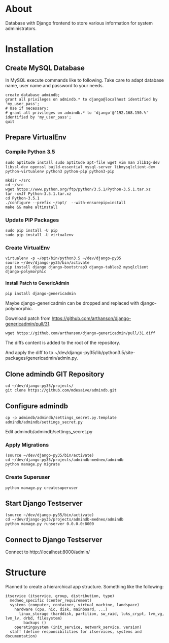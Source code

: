 # About
Database with Django frontend to store various information for system administrators.

# Installation

## Create MySQL Database
In MySQL execute commands like to following. Take care to adapt database name, user name and password to your needs.

    create database admindb;
    grant all privileges on admindb.* to django@localhost identified by 'my_user_pass';
    # Use if necessary:
    # grant all privileges on admindb.* to 'django'@'192.168.150.%' identified by 'my_user_pass';
    quit

## Prepare VirtualEnv
### Compile Python 3.5

    sudo aptitude install sudo aptitude apt-file wget vim man zlib1g-dev libssl-dev openssl build-essential mysql-server libmysqlclient-dev python-virtualenv python3 python-pip python3-pip

    mkdir ~/src
    cd ~/src
    wget https://www.python.org/ftp/python/3.5.1/Python-3.5.1.tar.xz
    tar -xvJf Python-3.5.1.tar.xz
    cd Python-3.5.1
    ./configure --prefix ~/opt/  --with-ensurepip=install
    make && make altinstall

### Update PIP Packages

    sudo pip install -U pip
    sudo pip install -U virtualenv

### Create VirtualEnv

    virtualenv -p ~/opt/bin/python3.5 ~/dev/django-py35
    source ~/dev/django-py35/bin/activate
    pip install django django-bootstrap3 django-tables2 mysqlclient django-polymorphic
    

    
#### Install Patch to GenericAdmin ####

    pip install django-genericadmin

Maybe django-genericadmin can be dropped and replaced with django-polymorphic.

Download patch from https://github.com/arthanson/django-genericadmin/pull/31.

    wget https://github.com/arthanson/django-genericadmin/pull/31.diff
    
The diffs content is added to the root of the repository.

And apply the diff to to ~/dev/django-py35/lib/python3.5/site-packages/genericadmin/admin.py.

## Clone admindb GIT Repository

    cd ~/dev/django-py35/projects/
    git clone https://github.com/mdesaive/admindb.git

## Configure admindb
    
    cp -p admindb/admindb/settings_secret.py.template admindb/admindb/settings_secret.py

Edit admindb/admindb/settings_secret.py

### Apply Migrations
    
    (source ~/dev/django-py35/bin/activate)
    cd ~/dev/django-py35/projects/admindb-medneo/admindb 
    python manage.py migrate

### Create Superuser
    
    python manage.py createsuperuser

## Start Django Testserver

    (source ~/dev/django-py35/bin/activate)
    cd ~/dev/django-py35/projects/admindb-medneo/admindb
    python manage.py runserver 0.0.0.0:8000

## Connect to Django Testserver

Connect to http://localhost:8000/admin/

# Structure
Planned to create a hierarchical app structure. Something like the following:

    itservice (itservice, group, distribution, type)
      medneo_specific (center_requirement)
      systems (computer, container, virtual_machine, landspace)
        hardware (cpu, nic, disk, mainboard, ...)
          linux_storage (harddisk, partition, sw_raid, luks_crypt, lvm_vg, lvm_lv, drbd, filesystem)
            backups ()
        operatingsystem (init_service, network_service, version)
      staff (define responsibilities for itservices, systems and documentation)

